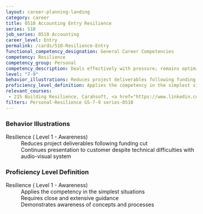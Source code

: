 ```yaml
---
layout: career-planning-landing
category: career
title: 0510 Accounting Entry Resilience
series: 510
job_series: 0510 Accounting
career_level: Entry
permalink: /cards/510-Resilience-Entry
functional_competency_designation: General Career Competencies
competency: Resilience
competency_group: Personal
competency_description: Deals effectively with pressure; remains optimistic and persistent, even under adversity; recovers quickly from setbacks 
level: "7-9"
behavior_illustrations: Reduces project deliverables following funding cut ? Continues presentation to customer despite technical difficulties with audio-visual system
proficiency_level_definition: Applies the competency in the simplest situations ? Requires close and extensive guidance ? Demonstrates awareness of concepts and processes
relevant_courses: 
 - 215 Building Resilience, Carahsoft, <a href="https://www.linkedin.com/learning/building-resilience">https://www.linkedin.com/learning/building-resilience</a>
filters: Personal-Resilience GS-7-9 series-0510
---
```


<div class="desktop:grid-col-6 margin-y-205">
  <div class="border-top-05 bg-white padding-2 shadow-5 height-full members-hover border-1px border-gray-30 border-top-orange radius-lg">
    <h3>Behavior Illustrations</h3>
    <dl class="text-base"><dt>Resilience ( Level 1 - Awareness)</dt><dd>Reduces project deliverables following funding cut </dd><dd> Continues presentation to customer despite technical difficulties with audio-visual system</dd></dl>
  </div>
</div>
<div class="desktop:grid-col-6 margin-y-205">
  <div class="border-top-05 bg-white padding-2 shadow-5 height-full members-hover border-1px border-gray-30 border-top-orange radius-lg">
    <h3>Proficiency Level Definition</h3>
    <dl class="text-base"><dt>Resilience ( Level 1 - Awareness)</dt><dd>Applies the competency in the simplest situations </dd><dd> Requires close and extensive guidance </dd><dd> Demonstrates awareness of concepts and processes</dd></dl>
  </div>
</div>